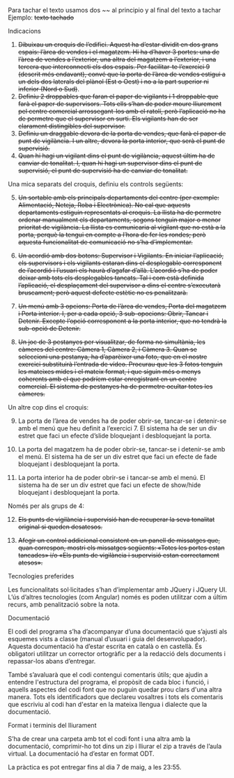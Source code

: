 Para tachar el texto usamos dos ~~ al principio y al final del texto a tachar
Ejemplo: ~~texto tachado~~


Indicacions
1) ~~Dibuixau un croquis de l’edifici. Aquest ha d’estar dividit en dos grans espais: l’àrea de vendes i el magatzem. Hi ha d’haver 3 portes: una de l’àrea de vendes a l’exterior, una altra del magatzem a l’exterior, i una tercera que interconnecti els dos espais. Per facilitar-te l’exercici 9 (descrit més endavant), convé que la porta de l’àrea de vendes estigui a un dels dos laterals del plànol (Est o Oest) i no a la part superior ni inferior (Nord o Sud)~~.
2) ~~Definiu 2 droppables que faran el paper de vigilants i 1 droppable que farà el paper de supervisors. Tots ells s’han de poder moure lliurement pel centre comercial arrossegant-los amb el ratolí, però l’aplicació no ha de permetre que el supervisor en surti. Els vigilants han de ser clarament distingibles del supervisor.~~
3) ~~Definiu un draggable devora de la porta de vendes, que farà el paper de punt de vigilància. I un altre, devora la porta interior, que serà el punt de supervisió.~~
4) ~~Quan hi hagi un vigilant dins el punt de vigilància, aquest últim ha de canviar de tonalitat. I,
quan hi hagi un supervisor dins el punt de supervisió, el punt de supervisió ha de canviar de tonalitat.~~

Una mica separats del croquis, definiu els controls següents:

5) ~~Un sortable amb els principals departaments del centre (per exemple: Alimentació, Neteja, Roba i Electrònica). No cal que aquests departaments estiguin representats al croquis. La llista ha de permetre ordenar manualment els departaments, segons tenguin major o menor prioritat de vigilància. La llista es comunicaria al vigilant que no està a la porta, perquè la tengui en compte a l’hora de fer les rondes; però aquesta funcionalitat de comunicació no s’ha d’implementar.~~

6) ~~Un acordió amb dos botons: Supervisor i Vigilants. En iniciar l’aplicació, els supervisors i els vigilants estaran dins el desplegable corresponent de l’acordió i l’usuari els haurà d’agafar d’allà. L’acordió s’ha de poder deixar amb tots els desplegables tancats. Tal i com està definida l’aplicació, el desplaçament del supervisor a dins el centre s’executarà bruscament; però aquest defecte estètic no es penalitzarà.~~

7) ~~Un menú amb 3 opcions: Porta de l’àrea de vendes, Porta del magatzem i Porta interior. I, per a cada opció, 3 sub-opocions: Obrir, Tancar i Detenir. Excepte l’opció corresponent a la porta interior, que no tendrà la sub-opció de Detenir.~~

8) ~~Un joc de 3 pestanyes per visualitzar, de forma no simultània, les càmeres del centre: Càmera 1, Càmera 2, i Càmera 3. Quan se seleccioni una pestanya, ha d’aparèixer una foto, que en el nostre exercici substituirà l’entrada de vídeo. Procurau que les 3 fotos tenguin les mateixes mides i el mateix format, i que siguin més o menys coherents amb el que podríem estar enregistrant en un centre comercial. El sistema de pestanyes ha de permetre ocultar totes les càmeres.~~

Un altre cop dins el croquis:

9) La porta de l’àrea de vendes ha de poder obrir-se, tancar-se i detenir-se amb el menú que heu definit a l’exercici 7. El sistema ha de ser un div estret que faci un efecte d’slide bloquejant i desbloquejant la porta.

10) La porta del magatzem ha de poder obrir-se, tancar-se i detenir-se amb el menú. El sistema ha de ser un div estret que faci un efecte de fade bloquejant i desbloquejant la porta.

11) La porta interior ha de poder obrir-se i tancar-se amb el menú. El sistema ha de ser un div estret que faci un efecte de show/hide bloquejant i desbloquejant la porta.

Només per als grups de 4:

12) ~~Els punts de vigilància i supervisió han de recuperar la seva tonalitat original si queden desatesos.~~

13) ~~Afegir un control addicional consistent en un panell de missatges que, quan correspon, mostri els missatges següents: «Totes les portes estan tancades» i/o «Els punts de vigilància i supervisió estan correctament atesos».~~

Tecnologies preferides

Les funcionalitats sol·licitades s’han d’implementar amb JQuery i JQuery UI. L’ús d’altres tecnologies (com Angular) només es poden utilitzar com a últim recurs, amb penalització sobre la nota.

Documentació

El codi del programa s’ha d’acompanyar d’una documentació que s’ajusti als esquemes vists a classe (manual d’usuari i guia del desenvolupador). Aquesta documentació ha d’estar escrita en català o en castellà. És obligatori utilitzar un corrector ortogràfic per a la redacció dels documents i repassar-los abans d’entregar.

També s’avaluarà que el codi contengui comentaris útils; que ajudin a entendre l'estructura del programa, el propòsit de cada bloc i funció, i aquells aspectes del codi font que no puguin quedar prou clars d'una altra manera.
Tots els identificadors que declareu vosaltres i tots els comentaris que escriviu al codi han d'estar en la mateixa llengua i dialecte que la documentació.

Format i terminis del lliurament

S’ha de crear una carpeta amb tot el codi font i una altra amb la documentació, comprimir-ho tot dins un zip i lliurar el zip a través de l’aula virtual. La documentació ha d’estar en format ODT.

La pràctica es pot entregar fins al dia 7 de maig, a les 23:55.
